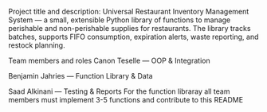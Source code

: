 Project title and description:
Universal Restaurant Inventory Management System — a small, extensible Python library of functions to manage perishable and non-perishable supplies for restaurants. The library tracks batches, supports FIFO consumption, expiration alerts, waste reporting, and restock planning.

Team members and roles
Canon Teselle — OOP & Integration

Benjamin Jahries — Function Library & Data 

Saad Alkinani — Testing & Reports 
For the function libraray all team members must implement 3-5 functions and contribute to this README
